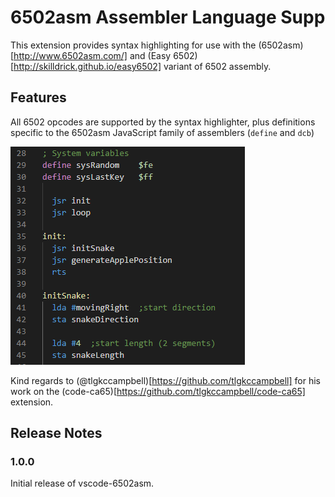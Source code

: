 # 6502asm Assembler Language Supp

This extension provides syntax highlighting for use with the (6502asm)[http://www.6502asm.com/] and (Easy 6502)[http://skilldrick.github.io/easy6502] variant of 6502 assembly.

## Features

All 6502 opcodes are supported by the syntax highlighter, plus definitions specific to the 6502asm JavaScript family of assemblers (`define` and `dcb`)

![Syntax Highlighting](images/6502asm-highlight.png)

Kind regards to (@tlgkccampbell)[https://github.com/tlgkccampbell] for his work on the (code-ca65)[https://github.com/tlgkccampbell/code-ca65] extension.

## Release Notes

### 1.0.0

Initial release of vscode-6502asm.